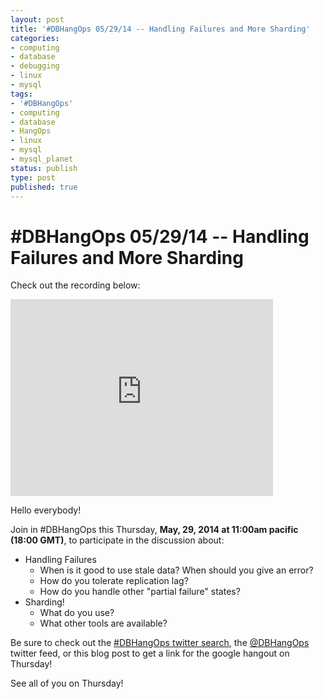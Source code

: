 ```yaml
---
layout: post
title: '#DBHangOps 05/29/14 -- Handling Failures and More Sharding'
categories:
- computing
- database
- debugging
- linux
- mysql
tags:
- '#DBHangOps'
- computing
- database
- HangOps
- linux
- mysql
- mysql_planet
status: publish
type: post
published: true
---
```

\#DBHangOps 05/29/14 -- Handling Failures and More Sharding
=========================================================

Check out the recording below:

<iframe width="420" height="315" src="http://www.youtube.com/embed/VsC0au1ppn0" frameborder="0" allowfullscreen></iframe>

Hello everybody!

Join in \#DBHangOps this Thursday, **May, 29, 2014 at 11:00am pacific (18:00 GMT)**, to participate in the discussion about:

* Handling Failures
	* When is it good to use stale data? When should you give an error?
	* How do you tolerate replication lag?
	* How do you handle other "partial failure" states?
* Sharding!
	* What do you use?
	* What other tools are available?

Be sure to check out the [\#DBHangOps twitter search](https://twitter.com/search/realtime?q=%23DBHangOps), the [@DBHangOps](https://twitter.com/dbhangops) twitter feed, or this blog post to get a link for the google hangout on Thursday!

See all of you on Thursday!
